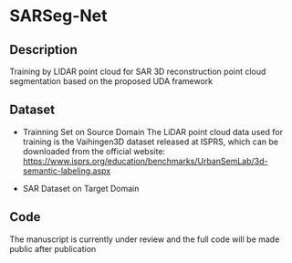 # SARSeg-Net
## Description
Training by LIDAR point cloud for SAR 3D reconstruction point cloud segmentation based on the proposed UDA framework
## Dataset
- Trainning Set on Source Domain
  The LiDAR point cloud data used for training is the Vaihingen3D dataset released at ISPRS, which can be downloaded from the official website:
  https://www.isprs.org/education/benchmarks/UrbanSemLab/3d-semantic-labeling.aspx
  
- SAR Dataset on Target Domain
  
## Code
The manuscript is currently under review and the full code will be made public after publication
## 
